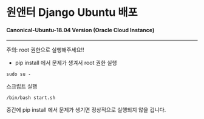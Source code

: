 # 원앤터 Django Ubuntu 배포

#### Canonical-Ubuntu-18.04 Version (Oracle Cloud Instance)

---

주의: root 권한으로 실행해주세요!!
- pip install 에서 문제가 생겨서 root 권한 실행 

```
sudo su -
```

스크립트 실행

```
/bin/bash start.sh
```


중간에 pip install 에서 문제가 생기면 정상적으로 실행되지 않을 겁니다.
